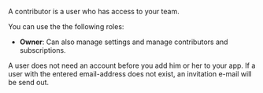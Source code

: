 A contributor is a user who has access to your team.

You can use the the following roles:

* **Owner**: Can also manage settings and manage contributors and subscriptions.

A user does not need an account before you add him or her to your app. If a user with the entered email-address does not exist, an invitation e-mail will be send out.
